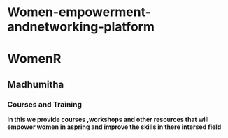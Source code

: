 # Women-empowerment-andnetworking-platform

# WomenR
## Madhumitha
### Courses and Training
<b>In this we provide courses ,workshops and other resources that will empower women in aspring and improve the skills in there intersed field<b>
